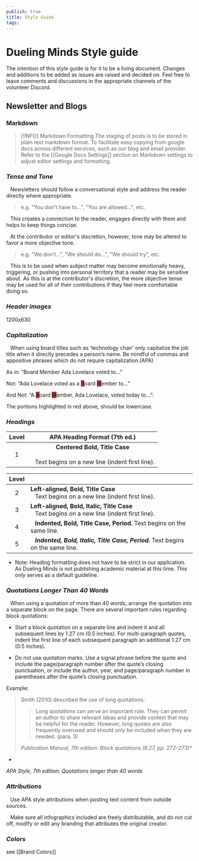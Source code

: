 ```yaml
---
publish: true
title: Style Guide
tags:
---
```

# Dueling Minds Style guide



The intention of this style guide is for it to be a living document. Changes and additions to be added as issues are raised and decided on. Feel free to leave comments and discussions in the appropriate channels of the volunteer Discord.

## Newsletter and Blogs

### Markdown

> [!INFO] Markdown Formatting
> The staging of posts is to be stored in plain text markdown format. To facilitate easy copying from google docs across different services, such as our blog and email provider. Refer to the [[Google Docs Settings]] section on Markdown settings to adjust editor settings and formatting.

### ***Tense and Tone*** 

&ensp; Newsletters should follow a conversational style and address the reader directly where appropriate. 

>e.g. "You don't have to...", "You are allowed...", etc.

&ensp; This creates a connection to the reader, engages directly with them and helps to keep things concise. 

&ensp; At the contributor or editor's discretion, however, tone may be altered to favor a more objective tone.

>e.g. "We don't...", "We should do...", "We should try", etc.

&ensp; This is to be used when subject matter may become emotionally heavy, triggering, or pushing into personal territory that a reader may be sensitive about. As this is at the contributor's discretion, the more objective tense may be used for all of their contributions if they feel more comfortable doing so.

### ***Header images***

1200x630
### ***Capitalization***

&ensp;  When using board titles such as ‘technology chair’ only capitalize the job title when it directly precedes a person’s name. Be mindful of commas and appositive phrases which do not require capitalization.(APA)


As in: “Board Member Ada Lovelace voted to…” 

Not: “Ada Lovelace voted as a <span style="background-color: #A6403A">B</span>oard <span style="background-color: #A6403A">M</span>ember to…”

And Not: “A <span style="background-color: #A6403A">B</span>oard <span style="background-color: #A6403A">M</span>ember, Ada Lovelace, voted today to…”: 


The portions highlighted in red above, should be lowercase.

### ***Headings***

| Level |                                APA Heading Format (7th ed.)                                |
| :---: | :----------------------------------------------------------------------------------------: |
|   1   | **Centered Bold, Title Case**<br><br>&ensp; Text begins on a new line (indent first line). |

| Level |                                                                                                     |
| :---: | --------------------------------------------------------------------------------------------------- |
|   2   | **Left-aligned, Bold, Title Case**<br>&ensp; Text begins on a new line (indent first line).         |
|   3   | **Left-aligned, Bold, Italic, Title Case**<br>&ensp; Text begins on a new line (indent first line). |
|   4   | &ensp;  **Indented, Bold, Title Case, Period.** Text begins on the same line.                       |
|   5   | &ensp; ***Indented, Bold, Italic, Title Case, Period.*** Text begins on the same line.              |


- Note: Heading formatting does not have to be strict in our application. As Dueling Minds is not publishing academic material at this time. This only serves as a default guideline.
    

### ***Quotations Longer Than 40 Words***

&ensp; When using a quotation of more than 40 words, arrange the quotation into a separate block on the page. There are several important rules regarding block quotations:

- Start a block quotation on a separate line and indent it and all subsequent lines by 1.27 cm (0.5 inches). For multi-paragraph quotes, indent the first line of each subsequent paragraph an additional 1.27 cm (0.5 inches).
    
- Do not use quotation marks. Use a signal phrase before the quote and include the page/paragraph number after the quote’s closing punctuation, or include the author, year, and page/paragraph number in parentheses after the quote’s closing punctuation.
    

Example:

>Smith (2010) described the use of long quotations:
>
>>Long quotations can serve an important role. They can permit an author to share relevant ideas and provide context that may be helpful for the reader. However, long quotes are also frequently overused and should only be included when they are needed. (para. 3)
 > 
>*Publication Manual, 7th edition: Block quotations (8.27, pp. 272–273)**
*

*APA Style, 7th edition: Quotations longer than 40 words*

### ***Attributions***

&ensp; Use APA style attributions when posting text content from outside sources.

&ensp; Make sure all infographics included are freely distributable, and do not cut off, modify or edit any branding that attributes the original creator.
  

### ***Colors***

see [[Brand Colors]]